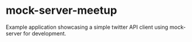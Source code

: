 # mock-server-meetup

Example application showcasing a simple twitter API client using mock-server for development.
